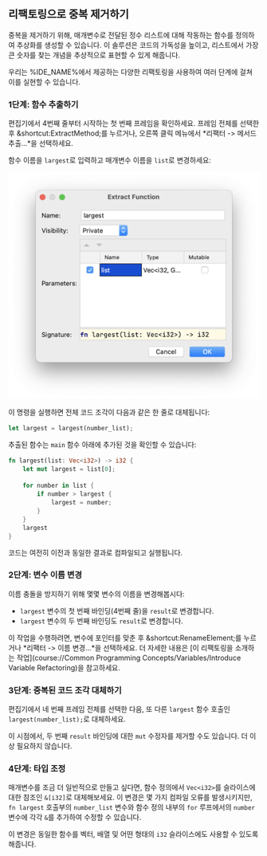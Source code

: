 ## 리팩토링으로 중복 제거하기

중복을 제거하기 위해, 매개변수로 전달된 정수 리스트에 대해 작동하는 함수를 정의하여 추상화를 생성할 수 있습니다. 이 솔루션은 코드의 가독성을 높이고, 리스트에서 가장 큰 숫자를 찾는 개념을 추상적으로 표현할 수 있게 해줍니다.

우리는 %IDE_NAME%에서 제공하는 다양한 리팩토링을 사용하여 여러 단계에 걸쳐 이를 실현할 수 있습니다.

### 1단계: 함수 추출하기

편집기에서 4번째 줄부터 시작하는 첫 번째 프레임을 확인하세요. 프레임 전체를 선택한 후 &shortcut:ExtractMethod;를 누르거나, 오른쪽 클릭 메뉴에서 *리팩터 -> 메서드 추출...*을 선택하세요.

함수 이름을 `largest`로 입력하고 매개변수 이름을 `list`로 변경하세요:

![메서드 추출](images/ExtractFunction.png)

이 명령을 실행하면 전체 코드 조각이 다음과 같은 한 줄로 대체됩니다:

```rust
let largest = largest(number_list);
```

추출된 함수는 `main` 함수 아래에 추가된 것을 확인할 수 있습니다:

```rust
fn largest(list: Vec<i32>) -> i32 {
    let mut largest = list[0];

    for number in list {
        if number > largest {
            largest = number;
        }
    }
    largest
}
```

코드는 여전히 이전과 동일한 결과로 컴파일되고 실행됩니다.

### 2단계: 변수 이름 변경

이름 충돌을 방지하기 위해 몇몇 변수의 이름을 변경해봅시다:

- `largest` 변수의 첫 번째 바인딩(4번째 줄)을 `result`로 변경합니다.
- `largest` 변수의 두 번째 바인딩도 `result`로 변경합니다.

이 작업을 수행하려면, 변수에 포인터를 맞춘 후 &shortcut:RenameElement;를 누르거나 *리팩터 -> 이름 변경...*을 선택하세요. 더 자세한 내용은 [이 리팩토링을 소개하는 작업](course://Common Programming Concepts/Variables/Introduce Variable Refactoring)을 참고하세요.

### 3단계: 중복된 코드 조각 대체하기

편집기에서 네 번째 프레임 전체를 선택한 다음, 또 다른 `largest` 함수 호출인 `largest(number_list);`로 대체하세요.

이 시점에서, 두 번째 `result` 바인딩에 대한 `mut` 수정자를 제거할 수도 있습니다. 더 이상 필요하지 않습니다.

### 4단계: 타입 조정

매개변수를 조금 더 일반적으로 만들고 싶다면, 함수 정의에서 `Vec<i32>`를 슬라이스에 대한 참조인 `&[i32]`로 대체해보세요. 이 변경은 몇 가지 컴파일 오류를 발생시키지만, `fn largest` 호출부의 `number_list` 변수와 함수 정의 내부의 `for` 루프에서의 `number` 변수에 각각 `&`를 추가하여 수정할 수 있습니다.

이 변경은 동일한 함수를 벡터, 배열 및 어떤 형태의 `i32` 슬라이스에도 사용할 수 있도록 해줍니다.